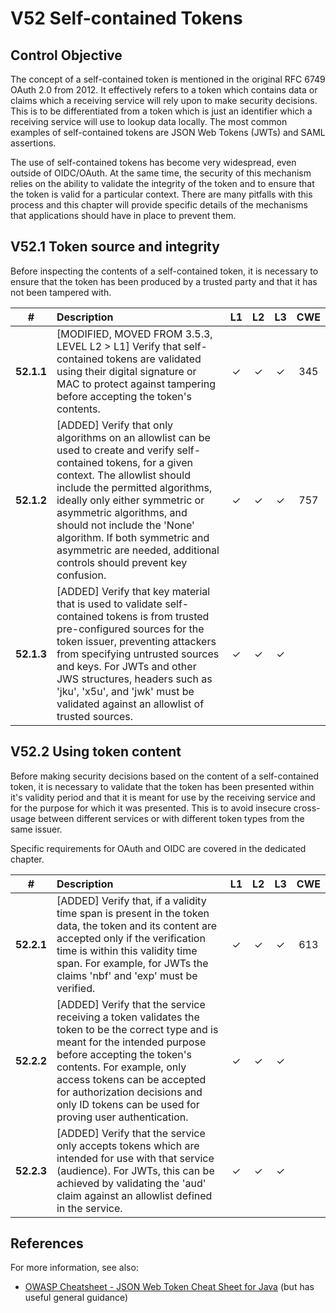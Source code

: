 # V52 Self-contained Tokens

## Control Objective

The concept of a self-contained token is mentioned in the original RFC 6749 OAuth 2.0 from 2012. It effectively refers to a token which contains data or claims which a receiving service will rely upon to make security decisions. This is to be differentiated from a token which is just an identifier which a receiving service will use to lookup data locally. The most common examples of self-contained tokens are JSON Web Tokens (JWTs) and SAML assertions.

The use of self-contained tokens has become very widespread, even outside of OIDC/OAuth. At the same time, the security of this mechanism relies on the ability to validate the integrity of the token and to ensure that the token is valid for a particular context. There are many pitfalls with this process and this chapter will provide specific details of the mechanisms that applications should have in place to prevent them.

## V52.1 Token source and integrity

Before inspecting the contents of a self-contained token, it is necessary to ensure that the token has been produced by a trusted party and that it has not been tampered with.

| # | Description | L1 | L2 | L3 | CWE |
| :---: | :--- | :---: | :---: | :---: | :---: |
| **52.1.1** | [MODIFIED, MOVED FROM 3.5.3, LEVEL L2 > L1] Verify that self-contained tokens are validated using their digital signature or MAC to protect against tampering before accepting the token's contents. | ✓ | ✓ | ✓ | 345 |
| **52.1.2** | [ADDED] Verify that only algorithms on an allowlist can be used to create and verify self-contained tokens, for a given context. The allowlist should include the permitted algorithms, ideally only either symmetric or asymmetric algorithms, and should not include the 'None' algorithm. If both symmetric and asymmetric are needed, additional controls should prevent key confusion. | ✓ | ✓ | ✓ | 757 |
| **52.1.3** | [ADDED] Verify that key material that is used to validate self-contained tokens is from trusted pre-configured sources for the token issuer, preventing attackers from specifying untrusted sources and keys. For JWTs and other JWS structures, headers such as 'jku', 'x5u', and 'jwk' must be validated against an allowlist of trusted sources. | ✓ | ✓ | ✓ | |

## V52.2 Using token content

Before making security decisions based on the content of a self-contained token, it is necessary to validate that the token has been presented within it's validity period and that it is meant for use by the receiving service and for the purpose for which it was presented. This is to avoid insecure cross-usage between different services or with different token types from the same issuer.

Specific requirements for OAuth and OIDC are covered in the dedicated chapter.

| # | Description | L1 | L2 | L3 | CWE |
| :---: | :--- | :---: | :---: | :---: | :---: |
| **52.2.1** | [ADDED] Verify that, if a validity time span is present in the token data, the token and its content are accepted only if the verification time is within this validity time span. For example, for JWTs the claims 'nbf' and 'exp' must be verified. | ✓ | ✓ | ✓ | 613 |
| **52.2.2** | [ADDED] Verify that the service receiving a token validates the token to be the correct type and is meant for the intended purpose before accepting the token's contents. For example, only access tokens can be accepted for authorization decisions and only ID tokens can be used for proving user authentication. | ✓ | ✓ | ✓ | |
| **52.2.3** | [ADDED] Verify that the service only accepts tokens which are intended for use with that service (audience). For JWTs, this can be achieved by validating the 'aud' claim against an allowlist defined in the service. | ✓ | ✓ | ✓ | |

## References

For more information, see also:

* [OWASP Cheatsheet - JSON Web Token Cheat Sheet for Java](https://cheatsheetseries.owasp.org/cheatsheets/JSON_Web_Token_for_Java_Cheat_Sheet.html) (but has useful general guidance)
